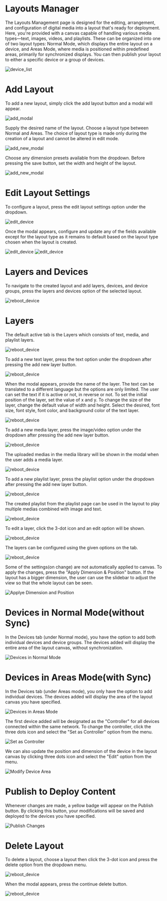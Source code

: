# Layouts Manager

<div class="description">

The Layouts Management page is designed for the editing, arrangement, and configuration of digital media into a layout that's ready for deployment. Here, you're provided with a canvas capable of handling various media types—text, images, videos, and playlists. These can be organized into one of two layout types: Normal Mode, which displays the entire layout on a device, and Areas Mode, where media is positioned within predefined areas, primarily for synchronized displays. You can then publish your layout to either a specific device or a group of devices.

![device_list](/images/layouts/layoutsTab.png ":size=100%")

</div>

# Add Layout

<div class="description">

To add a new layout, simply click the add layout button and a modal will appear.

![add_modal](/images/layouts/layoutsAdd.png ":size=100%")

Supply the desired name of the layout. Choose a layout type between Normal and Areas. The choice of layout type is made only during the creation of a layout and cannot be altered in edit mode.

![add_new_modal](/images/layouts/layoutsAddModal1.png ":size=100%")

Choose any dimension presets available from the dropdown. Before pressing the save button, set the width and height of the layout.

![add_new_modal](/images/layouts/layoutsAddModal2.png ":size=100%")

</div>

# Edit Layout Settings

<div class="description">

To configure a layout, press the edit layout settings option under the dropdown.

![edit_device](/images/layouts/layoutsEdit.png ":size=100%")

Once the modal appears, configure and update any of the fields available except for the layout type as it remains to default based on the layout type chosen when the layout is created.

![edit_device](/images/layouts/layoutsEditModal1.png ":size=100%")
![edit_device](/images/layouts/layoutsEditModal2.png ":size=100%")

</div>

# Layers and Devices

<div class="description">

To navigate to the created layout and add layers, devices, and device groups, press the layers and devices option of the selected layout.

![reboot_device](/images/layouts/layoutsLayersDevices.png ":size=100%")

</div>

# Layers

<div class="description">
The default active tab is the Layers which consists of text, media, and playlist layers.

![reboot_device](/images/layouts/layoutsLayersDevicesTab.png ":size=100%")

To add a new text layer, press the text option under the dropdown after pressing the add new layer button.

![reboot_device](/images/layouts/layoutsLayersDeviceAddText.png ":size=100%")

When the modal appears, provide the name of the layer. The text can be translated to a different language but the options are only limited. The user can set the text if it is active or not, in reverse or not. To set the initial position of the layer, set the value of x and y. To change the size of the layer, change the default value of width and height. Select the desired, font size, font style, font color, and background color of the text layer. 

![reboot_device](/images/layouts/layoutsLayersDeviceAddModalText.png ":size=100%")

To add a new media layer, press the image/video option under the dropdown after pressing the add new layer button.

![reboot_device](/images/layouts/layoutsLayersDeviceAddMedia.png ":size=100%")

The uploaded medias in the media library will be shown in the modal when the user adds a media layer.

![reboot_device](/images/layouts/layoutsLayersDeviceAddModalMedia.png ":size=100%")

To add a new playlist layer, press the playlist option under the dropdown after pressing the add new layer button.

![reboot_device](/images/layouts/layoutsLayersDeviceAddPlaylist.png ":size=100%")

The created playlist from the playlist page can be used in the layout to play multiple medias combined with image and text.

![reboot_device](/images/layouts/layoutsLayersDeviceAddModalPlaylist.png ":size=100%")

To edit a layer, click the 3-dot icon and an edit option will be shown. 

![reboot_device](/images/layouts/layoutsLayersDeviceEditLayer.png ":size=100%")

The layers can be configured using the given options on the tab. 

![reboot_device](/images/layouts/layoutsLayerEditOptions.png ":size=100%")

Some of the settings(on change) are not automatically applied to canvas. To apply the changes, press the "Apply Dimension & Position" button. If the layout has a bigger dimension, the user can use the slidebar to adjust the view so that the whole layout can be seen.

![Applye Dimension and Position](/images/layouts/apply-dimension-and-position.png ":size=100%")


# Devices in Normal Mode(without Sync)

<div class="description">
In the Devices tab (under Normal mode), you have the option to add both individual devices and device groups. The devices added will display the entire area of the layout canvas, without synchronization.

![Devices in Normal Mode](/images/layouts/layoutsLayersDevicesTab2.png ":size=100%")
</div>

# Devices in Areas Mode(with Sync)

<div class="description">
In the Devices tab (under Areas mode), you only have the option to add individual devices. The devices added will display the area of the layout canvas you have specified.

![Devices in Areas Mode](/images/layouts/device-list-areas-mode.png ":size=100%")

The first device added will be designated as the "Controller" for all devices connected within the same network. To change the controller, click the three dots icon and select the "Set as Controller" option from the menu.

![Set as Controller](/images/layouts/set-as-controller.png ":size=100%")

We can also update the position and dimension of the device in the layout canvas by clicking three dots icon and select the "Edit" option from the menu.

![Modify Device Area](/images/layouts/modify-device-area.png ":size=100%")
</div>

# Publish to Deploy Content

<div class="description">

Whenever changes are made, a yellow badge will appear on the Publish button. By clicking this button, your modifications will be saved and deployed to the devices you have specified.

![Publish Changes](/images/layouts/publish-changes.png ":size=100%")

</div>

# Delete Layout

<div class="description">

To delete a layout, choose a layout then click the 3-dot icon and press the delete option from the dropdown menu.

![reboot_device](/images/layouts/layoutsDeleteLayout.png ":size=100%")

When the modal appears, press the continue delete button.

![reboot_device](/images/layouts/layoutsDeleteLayoutModal.png ":size=100%")

</div>

